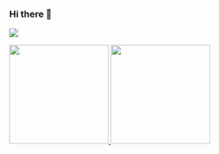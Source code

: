 ### Hi there 👋

<!--
**mikhailsidorov/mikhailsidorov** is a ✨ _special_ ✨ repository because its `README.md` (this file) appears on your GitHub profile.

Here are some ideas to get you started:

- 🔭 I’m currently working on ...
- 🌱 I’m currently learning ...
- 👯 I’m looking to collaborate on ...
- 🤔 I’m looking for help with ...
- 💬 Ask me about ...
- 📫 How to reach me: ...
- 😄 Pronouns: ...
- ⚡ Fun fact: ...
-->

![](https://media1.giphy.com/media/13HgwGsXF0aiGY/giphy.gif)

<p align="left">
  <a href="https://github.com/mikhailsidorov">
    <img height="180em" src="https://github-readme-stats.vercel.app/api?username=mikhailsidorov&layout=compact&count_private=true&show_icons=true" />
    <img height="180em" src="https://github-readme-stats.vercel.app/api/top-langs?username=mikhailsidorov&layout=compact&count_private=true&show_icons=true"/>
  </a>
</p>
